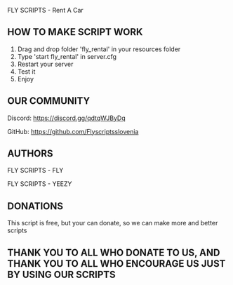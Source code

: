 FLY SCRIPTS - Rent A Car

## HOW TO MAKE SCRIPT WORK

1. Drag and drop folder 'fly_rental' in your resources folder
2. Type 'start fly_rental' in server.cfg
3. Restart your server
4. Test it
5. Enjoy

## OUR COMMUNITY

Discord: https://discord.gg/qdtqWJByDq

GitHub: https://github.com/Flyscriptsslovenia

## AUTHORS

FLY SCRIPTS - FLY

FLY SCRIPTS - YEEZY

## DONATIONS

This script is free, but your can donate, so we can make more and better scripts



## THANK YOU TO ALL WHO DONATE TO US, AND THANK YOU TO ALL WHO ENCOURAGE US JUST BY USING OUR SCRIPTS
